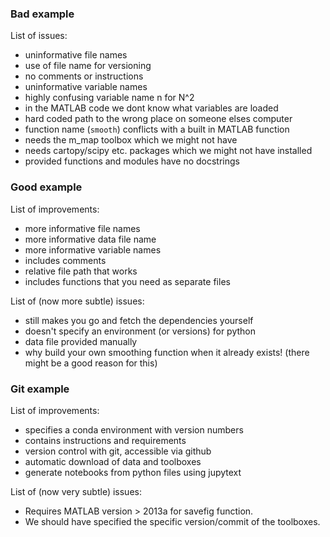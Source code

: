 ### Bad example

List of issues:

* uninformative file names
* use of file name for versioning
* no comments or instructions
* uninformative variable names
* highly confusing variable name n for N^2
* in the MATLAB code we dont know what variables are loaded
* hard coded path to the wrong place on someone elses computer
* function name (`smooth`) conflicts with a built in MATLAB function
* needs the m_map toolbox which we might not have
* needs cartopy/scipy etc. packages which we might not have installed
* provided functions and modules have no docstrings

### Good example

List of improvements:

* more informative file names
* more informative data file name
* more informative variable names
* includes comments
* relative file path that works
* includes functions that you need as separate files

List of (now more subtle) issues:

* still makes you go and fetch the dependencies yourself
* doesn't specify an environment (or versions) for python
* data file provided manually
* why build your own smoothing function when it already exists! (there might be a good reason for this)

### Git example

List of improvements:

* specifies a conda environment with version numbers
* contains instructions and requirements
* version control with git, accessible via github
* automatic download of data and toolboxes
* generate notebooks from python files using jupytext

List of (now very subtle) issues:

* Requires MATLAB version > 2013a for savefig function.
* We should have specified the specific version/commit of the toolboxes. 
